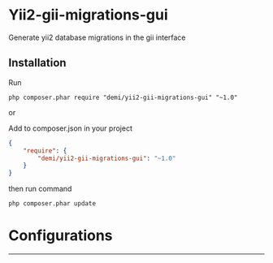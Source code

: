 Yii2-gii-migrations-gui
===================
Generate yii2 database migrations in the gii interface

Installation
---
Run
```code
php composer.phar require "demi/yii2-gii-migrations-gui" "~1.0"
```
or


Add to composer.json in your project
```json
{
	"require": {
  		"demi/yii2-gii-migrations-gui": "~1.0"
	}
}
```
then run command
```code
php composer.phar update
```

# Configurations
---

